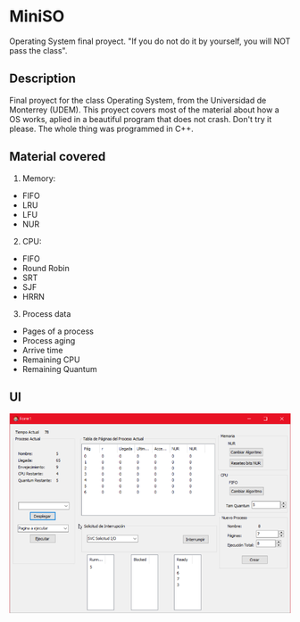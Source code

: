 # MiniSO
Operating System final proyect. "If you do not do it by yourself, you will NOT pass the class".

## Description
Final proyect for the class Operating System, from the Universidad de Monterrey (UDEM).
This proyect covers most of the material about how a OS works, aplied in a beautiful program that does not crash. Don't try it please.
The whole thing was programmed in C++.

## Material covered
1. Memory:
- FIFO
- LRU
- LFU
- NUR

2. CPU:
- FIFO
- Round Robin
- SRT
- SJF
- HRRN

3. Process data
- Pages of a process
- Process aging
- Arrive time
- Remaining CPU
- Remaining Quantum

## UI
![alt text](https://raw.githubusercontent.com/JunaSalazar/MiniSO/master/Form1.png)